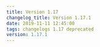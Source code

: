 ```yaml
---
title: Version 1.17
changelog_title: Version 1.17.1
date: 2019-11-11 12:45:00
tags: changelogs 1.17 deprecated
version: 1.17.1
---
```

<script src="https://gist.github.com/spinnaker-release/22f065966990c87dd128c8e342bc2a6e.js"/>
